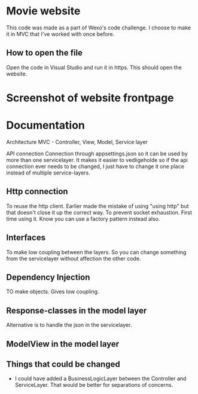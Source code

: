 # Movie website
This code was made as a part of Wexo's code challenge. I choose to make it in MVC that I've worked with once before. 

## How to open the file
Open the code in Visual Studio and run it in https. This should open the website.

# Screenshot of website frontpage


# Documentation
Architecture
MVC - Controller, View, Model, Service layer

API connection
Connection through appsettings.json so it can be used by more than one servicelayer. It makes it easier to vedligeholde so if the api connection ever needs to be changed, I just have to change it one place instead of multiple service-layers.

## Http connection
To reuse the http client. Earlier made the mistake of using "using http" but that doesn't close it up the correct way.
To prevent socket exhaustion. First time using it. Know you can use a factory pattern instead also.

## Interfaces
To make low coupling between the layers. So you can change something from the servicelayer without affection the other code.

## Dependency Injection
TO make objects. Gives low coupling.

## Response-classes in the model layer
Alternative is to handle the json in the servicelayer.

## ModelView in the model layer

## Things that could be changed
- I could have added a BusinessLogicLayer between the Controller and ServiceLayer. That would be better for separations of concerns.
